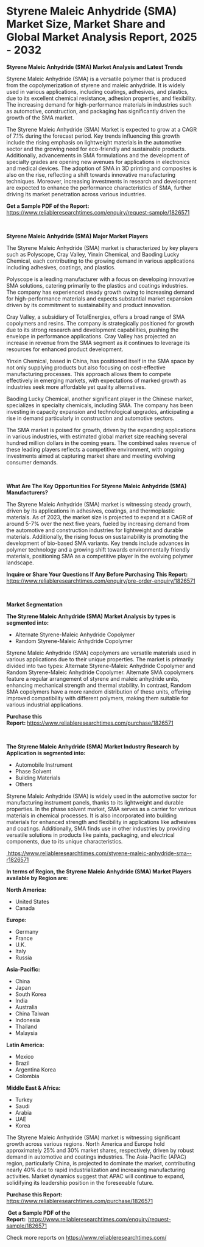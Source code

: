 <p><h1>Styrene Maleic Anhydride (SMA) Market Size, Market Share and Global Market Analysis Report, 2025 - 2032</h1></p><p><strong>Styrene Maleic Anhydride (SMA) Market Analysis and Latest Trends</strong></p>
<p><p>Styrene Maleic Anhydride (SMA) is a versatile polymer that is produced from the copolymerization of styrene and maleic anhydride. It is widely used in various applications, including coatings, adhesives, and plastics, due to its excellent chemical resistance, adhesion properties, and flexibility. The increasing demand for high-performance materials in industries such as automotive, construction, and packaging has significantly driven the growth of the SMA market.</p><p>The Styrene Maleic Anhydride (SMA) Market is expected to grow at a CAGR of 7.1% during the forecast period. Key trends influencing this growth include the rising emphasis on lightweight materials in the automotive sector and the growing need for eco-friendly and sustainable products. Additionally, advancements in SMA formulations and the development of specialty grades are opening new avenues for applications in electronics and medical devices. The adoption of SMA in 3D printing and composites is also on the rise, reflecting a shift towards innovative manufacturing techniques. Moreover, increasing investments in research and development are expected to enhance the performance characteristics of SMA, further driving its market penetration across various industries.</p></p>
<p><strong>Get a Sample PDF of the Report:&nbsp;</strong> <a href="https://www.reliableresearchtimes.com/enquiry/request-sample/1826571?utm_campaign=3067&utm_medium=2&utm_source=Github&utm_content=ia&utm_term=03042025&utm_id=styrene-maleic-anhydride-sma">https://www.reliableresearchtimes.com/enquiry/request-sample/1826571</a></p>
<p>&nbsp;</p>
<p><strong>Styrene Maleic Anhydride (SMA) Major Market Players</strong></p>
<p><p>The Styrene Maleic Anhydride (SMA) market is characterized by key players such as Polyscope, Cray Valley, Yinxin Chemical, and Baoding Lucky Chemical, each contributing to the growing demand in various applications including adhesives, coatings, and plastics.</p><p>Polyscope is a leading manufacturer with a focus on developing innovative SMA solutions, catering primarily to the plastics and coatings industries. The company has experienced steady growth owing to increasing demand for high-performance materials and expects substantial market expansion driven by its commitment to sustainability and product innovation.</p><p>Cray Valley, a subsidiary of TotalEnergies, offers a broad range of SMA copolymers and resins. The company is strategically positioned for growth due to its strong research and development capabilities, pushing the envelope in performance applications. Cray Valley has projected an increase in revenue from the SMA segment as it continues to leverage its resources for enhanced product development.</p><p>Yinxin Chemical, based in China, has positioned itself in the SMA space by not only supplying products but also focusing on cost-effective manufacturing processes. This approach allows them to compete effectively in emerging markets, with expectations of marked growth as industries seek more affordable yet quality alternatives.</p><p>Baoding Lucky Chemical, another significant player in the Chinese market, specializes in specialty chemicals, including SMA. The company has been investing in capacity expansion and technological upgrades, anticipating a rise in demand particularly in construction and automotive sectors.</p><p>The SMA market is poised for growth, driven by the expanding applications in various industries, with estimated global market size reaching several hundred million dollars in the coming years. The combined sales revenue of these leading players reflects a competitive environment, with ongoing investments aimed at capturing market share and meeting evolving consumer demands.</p></p>
<p>&nbsp;</p>
<p><strong>What Are The Key Opportunities For Styrene Maleic Anhydride (SMA) Manufacturers?</strong></p>
<p><p>The Styrene Maleic Anhydride (SMA) market is witnessing steady growth, driven by its applications in adhesives, coatings, and thermoplastic materials. As of 2023, the market size is projected to expand at a CAGR of around 5-7% over the next five years, fueled by increasing demand from the automotive and construction industries for lightweight and durable materials. Additionally, the rising focus on sustainability is promoting the development of bio-based SMA variants. Key trends include advances in polymer technology and a growing shift towards environmentally friendly materials, positioning SMA as a competitive player in the evolving polymer landscape.</p></p>
<p><strong>Inquire or Share Your Questions If Any Before Purchasing This Report:</strong> <a href="https://www.reliableresearchtimes.com/enquiry/pre-order-enquiry/1826571?utm_campaign=3067&utm_medium=2&utm_source=Github&utm_content=ia&utm_term=03042025&utm_id=styrene-maleic-anhydride-sma">https://www.reliableresearchtimes.com/enquiry/pre-order-enquiry/1826571</a></p>
<p>&nbsp;</p>
<p><strong>Market Segmentation</strong></p>
<p><strong>The Styrene Maleic Anhydride (SMA) Market Analysis by types is segmented into:</strong></p>
<p><ul><li>Alternate Styrene-Maleic Anhydride Copolymer</li><li>Random Styrene-Maleic Anhydride Copolymer</li></ul></p>
<p><p>Styrene Maleic Anhydride (SMA) copolymers are versatile materials used in various applications due to their unique properties. The market is primarily divided into two types: Alternate Styrene-Maleic Anhydride Copolymer and Random Styrene-Maleic Anhydride Copolymer. Alternate SMA copolymers feature a regular arrangement of styrene and maleic anhydride units, enhancing mechanical strength and thermal stability. In contrast, Random SMA copolymers have a more random distribution of these units, offering improved compatibility with different polymers, making them suitable for various industrial applications.</p></p>
<p><strong>Purchase this Report:&nbsp;</strong><a href="https://www.reliableresearchtimes.com/purchase/1826571?utm_campaign=3067&utm_medium=2&utm_source=Github&utm_content=ia&utm_term=03042025&utm_id=styrene-maleic-anhydride-sma">https://www.reliableresearchtimes.com/purchase/1826571</a></p>
<p>&nbsp;</p>
<p><strong>The Styrene Maleic Anhydride (SMA) Market Industry Research by Application is segmented into:</strong></p>
<p><ul><li>Automobile Instrument</li><li>Phase Solvent</li><li>Building Materials</li><li>Others</li></ul></p>
<p><p>Styrene Maleic Anhydride (SMA) is widely used in the automotive sector for manufacturing instrument panels, thanks to its lightweight and durable properties. In the phase solvent market, SMA serves as a carrier for various materials in chemical processes. It is also incorporated into building materials for enhanced strength and flexibility in applications like adhesives and coatings. Additionally, SMA finds use in other industries by providing versatile solutions in products like paints, packaging, and electrical components, due to its unique characteristics.</p></p>
<p><a href="https://www.reliableresearchtimes.com/styrene-maleic-anhydride-sma--r1826571?utm_campaign=3067&utm_medium=2&utm_source=Github&utm_content=ia&utm_term=03042025&utm_id=styrene-maleic-anhydride-sma">&nbsp;https://www.reliableresearchtimes.com/styrene-maleic-anhydride-sma--r1826571</a></p>
<p><strong>In terms of Region, the Styrene Maleic Anhydride (SMA) Market Players available by Region are:</strong></p>
<p>
    <p> <strong> North America: </strong>
        <ul>
            <li>United States</li>
            <li>Canada</li>
        </ul>
        </p> 
    <p> <strong> Europe: </strong>
        <ul>
            <li>Germany</li>
            <li>France</li>
            <li>U.K.</li>
            <li>Italy</li>
            <li>Russia</li>
        </ul>
        </p> 
    <p> <strong> Asia-Pacific: </strong>
        <ul>
            <li>China</li>
            <li>Japan</li>
            <li>South Korea</li>
            <li>India</li>
            <li>Australia</li>
            <li>China Taiwan</li>
            <li>Indonesia</li>
            <li>Thailand</li>
            <li>Malaysia</li>
        </ul>
        </p> 
    <p> <strong> Latin America: </strong>
        <ul>
            <li>Mexico</li>
            <li>Brazil</li>
            <li>Argentina Korea</li>
            <li>Colombia</li>
        </ul>
        </p> 
    <p> <strong> Middle East & Africa: </strong>
        <ul>
            <li>Turkey</li>
            <li>Saudi</li>
            <li>Arabia</li>
            <li>UAE</li>
            <li>Korea</li>
        </ul>
    </p>
    </p>
<p><p>The Styrene Maleic Anhydride (SMA) market is witnessing significant growth across various regions. North America and Europe hold approximately 25% and 30% market shares, respectively, driven by robust demand in automotive and coatings industries. The Asia-Pacific (APAC) region, particularly China, is projected to dominate the market, contributing nearly 40% due to rapid industrialization and increasing manufacturing activities. Market dynamics suggest that APAC will continue to expand, solidifying its leadership position in the foreseeable future.</p></p>
<p><strong>Purchase this Report: </strong><a href="https://www.reliableresearchtimes.com/purchase/1826571?utm_campaign=3067&utm_medium=2&utm_source=Github&utm_content=ia&utm_term=03042025&utm_id=styrene-maleic-anhydride-sma">https://www.reliableresearchtimes.com/purchase/1826571</a></p>
<p>&nbsp;<strong>Get a Sample PDF of the Report:&nbsp;&nbsp;</strong><a href="https://www.reliableresearchtimes.com/enquiry/request-sample/1826571?utm_campaign=3067&utm_medium=2&utm_source=Github&utm_content=ia&utm_term=03042025&utm_id=styrene-maleic-anhydride-sma">https://www.reliableresearchtimes.com/enquiry/request-sample/1826571</a></p>
<p><strong></strong></p>
<p>Check more reports on <a href="https://www.reliableresearchtimes.com/?utm_campaign=3067&utm_medium=2&utm_source=Github&utm_content=ia&utm_term=03042025&utm_id=styrene-maleic-anhydride-sma">https://www.reliableresearchtimes.com/</a></p>
